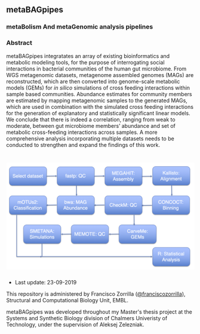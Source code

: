 ## metaBAGpipes
### metaBolism And metaGenomic analysis pipelines

### Abstract
metaBAGpipes integratates an array of existing bioinformatics and metabolic modeling tools, for the purpose of interrogating social interactions in bacterial communities of the human gut microbiome. From WGS metagenomic datasets, metagenome assembled genomes (MAGs) are reconstructed, which are then converted into genome-scale metabolic models (GEMs) for *in silico* simulations of cross feeding interactions within sample based communities. Abundance estimates for community members are estimated by mapping metagenomic samples to the generated MAGs, which are used in combination with the simulated cross feeding interactions for the generation of explanatory and statistically significant linear models. We conclude that there is indeed a correlation, ranging from weak to moderate, between gut microbiome members’ abundance and set of metabolic cross-feeding interactions across samples. A more comprehensive analysis incorporating multiple datasets needs to be conducted to strengthen and expand the findings of this work.

# ![pipemap_v0.1.png](pipemap_v0.1.png)

  * Last update: 23-09-2019

This repository is administered by Francisco Zorrilla ([@franciscozorrilla](https://github.com/franciscozorrilla/)), Structural and Computational Biology Unit, EMBL.

metaBAGpipes was developed throughout my Master's thesis project at the Systems and Synthetic Biology division of Chalmers Univeristy of Technology, under the supervision of Aleksej Zelezniak.
